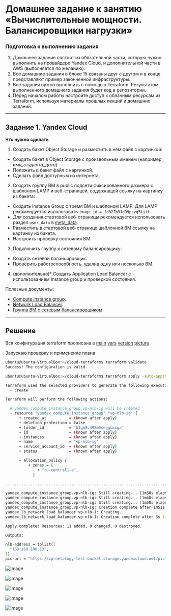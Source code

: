 # Домашнее задание к занятию «Вычислительные мощности. Балансировщики нагрузки»  

### Подготовка к выполнению задания

1. Домашнее задание состоит из обязательной части, которую нужно выполнить на провайдере Yandex Cloud, и дополнительной части в AWS (выполняется по желанию). 
2. Все домашние задания в блоке 15 связаны друг с другом и в конце представляют пример законченной инфраструктуры.  
3. Все задания нужно выполнить с помощью Terraform. Результатом выполненного домашнего задания будет код в репозитории. 
4. Перед началом работы настройте доступ к облачным ресурсам из Terraform, используя материалы прошлых лекций и домашних заданий.

---
## Задание 1. Yandex Cloud 

**Что нужно сделать**

1. Создать бакет Object Storage и разместить в нём файл с картинкой:

 - Создать бакет в Object Storage с произвольным именем (например, _имя_студента_дата_).
 - Положить в бакет файл с картинкой.
 - Сделать файл доступным из интернета.
 
2. Создать группу ВМ в public подсети фиксированного размера с шаблоном LAMP и веб-страницей, содержащей ссылку на картинку из бакета:

 - Создать Instance Group с тремя ВМ и шаблоном LAMP. Для LAMP рекомендуется использовать `image_id = fd827b91d99psvq5fjit`.
 - Для создания стартовой веб-страницы рекомендуется использовать раздел `user_data` в [meta_data](https://cloud.yandex.ru/docs/compute/concepts/vm-metadata).
 - Разместить в стартовой веб-странице шаблонной ВМ ссылку на картинку из бакета.
 - Настроить проверку состояния ВМ.
 
3. Подключить группу к сетевому балансировщику:

 - Создать сетевой балансировщик.
 - Проверить работоспособность, удалив одну или несколько ВМ.
4. (дополнительно)* Создать Application Load Balancer с использованием Instance group и проверкой состояния.

Полезные документы:

- [Compute instance group](https://registry.terraform.io/providers/yandex-cloud/yandex/latest/docs/resources/compute_instance_group).
- [Network Load Balancer](https://registry.terraform.io/providers/yandex-cloud/yandex/latest/docs/resources/lb_network_load_balancer).
- [Группа ВМ с сетевым балансировщиком](https://cloud.yandex.ru/docs/compute/operations/instance-groups/create-with-balancer).

---
## Решение  
Вся конфигурация terraform прописана в [main]() [vars]() [version]() [picture]()

Запускаю проверку и применение плана

```bash
ubuntu@ubuntu-VirtualBox:~/cloud-terraform$ terraform validate
Success! The configuration is valid.

ubuntu@ubuntu-VirtualBox:~/cloud-terraform$ terraform apply -auto-approve

Terraform used the selected providers to generate the following execution plan. Resource actions are indicated with the following symbols:
  + create

Terraform will perform the following actions:

  # yandex_compute_instance_group.vp-nlb-ig will be created
  + resource "yandex_compute_instance_group" "vp-nlb-ig" {
      + created_at          = (known after apply)
      + deletion_protection = false
      + folder_id           = "b1gm8c498m5ceggcmcga"
      + id                  = (known after apply)
      + instances           = (known after apply)
      + name                = "vp-nlb-ig"
      + service_account_id  = (known after apply)
      + status              = (known after apply)

      + allocation_policy {
          + zones = [
              + "ru-central1-a",
            ]

.................................................................................

yandex_compute_instance_group.vp-nlb-ig: Still creating... [1m30s elapsed]
yandex_compute_instance_group.vp-nlb-ig: Still creating... [1m40s elapsed]
yandex_compute_instance_group.vp-nlb-ig: Still creating... [1m50s elapsed]
yandex_compute_instance_group.vp-nlb-ig: Creation complete after 1m51s [id=cl1t42dlqbsudfl27ff3]
yandex_lb_network_load_balancer.vp-nlb-1: Creating...
yandex_lb_network_load_balancer.vp-nlb-1: Creation complete after 3s [id=enp8u3lluo9honfe8j51]

Apply complete! Resources: 11 added, 0 changed, 0 destroyed.

Outputs:

nlb-address = tolist([
  "158.160.100.13",
])
pic-url = "https://vp-netology-test-bucket.storage.yandexcloud.net/picture.png"
```


![image](https://github.com/AlekseyDrobnyi/netology_devops/assets/99823951/e58c3e80-a558-4834-bc51-71c0e1e7390c)


![image](https://github.com/AlekseyDrobnyi/netology_devops/assets/99823951/70cff152-5610-43b9-b14d-4d9df32d125f)


![image](https://github.com/AlekseyDrobnyi/netology_devops/assets/99823951/03931d89-11b8-474b-b49f-7bb82128f5a7)

![image](https://github.com/AlekseyDrobnyi/netology_devops/assets/99823951/a55901bc-ff08-4248-8ba3-c1add0d13efa)

![image](https://github.com/AlekseyDrobnyi/netology_devops/assets/99823951/536f641a-f7d7-4b85-914e-522883196847)

